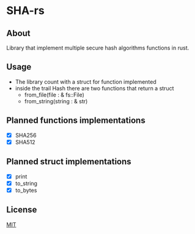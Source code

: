 
# SHA-rs
## About
Library that implement multiple secure hash algorithms functions in rust. 

## Usage
- The library count with a struct for function implemented
- inside the trail Hash there are two functions that return a struct
  - from_file(file : & fs::File)
  - from_string(string : & str)

## Planned functions implementations
- [x]  SHA256
- [x]  SHA512

## Planned struct implementations
- [x] print
- [x] to_string
- [x] to_bytes

## License
[MIT](https://choosealicense.com/licenses/mit/)